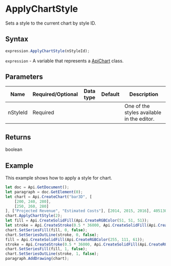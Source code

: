 # ApplyChartStyle

Sets a style to the current chart by style ID.

## Syntax

```javascript
expression.ApplyChartStyle(nStyleId);
```

`expression` - A variable that represents a [ApiChart](../ApiChart.md) class.

## Parameters

| **Name** | **Required/Optional** | **Data type** | **Default** | **Description** |
| ------------- | ------------- | ------------- | ------------- | ------------- |
| nStyleId | Required |  |  | One of the styles available in the editor. |

## Returns

boolean

## Example

This example shows how to apply a style for chart.

```javascript editor-docx
let doc = Api.GetDocument();
let paragraph = doc.GetElement(0);
let chart = Api.CreateChart("bar3D", [
	[200, 240, 280],
	[250, 260, 280]
], ["Projected Revenue", "Estimated Costs"], [2014, 2015, 2016], 4051300, 2347595, 24);
chart.ApplyChartStyle(2);
let fill = Api.CreateSolidFill(Api.CreateRGBColor(51, 51, 51));
let stroke = Api.CreateStroke(0.5 * 36000, Api.CreateSolidFill(Api.CreateRGBColor(51, 51, 51)));
chart.SetSeriesFill(fill, 0, false);
chart.SetSeriesOutLine(stroke, 0, false);
fill = Api.CreateSolidFill(Api.CreateRGBColor(255, 111, 61));
stroke = Api.CreateStroke(0.5 * 36000, Api.CreateSolidFill(Api.CreateRGBColor(255, 111, 61)));
chart.SetSeriesFill(fill, 1, false);
chart.SetSeriesOutLine(stroke, 1, false);
paragraph.AddDrawing(chart);
```
